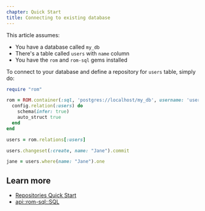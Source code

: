 ```yaml
---
chapter: Quick Start
title: Connecting to existing database
---
```


This article assumes:

* You have a database called `my_db`
* There's a table called `users` with `name` column
* You have the `rom` and `rom-sql` gems installed

To connect to your database and define a repository for `users` table, simply do:

``` ruby
require "rom"

rom = ROM.container(:sql, 'postgres://localhost/my_db', username: 'user', password: 'secret') do |config|
  config.relation(:users) do
    schema(infer: true)
    auto_struct true
  end
end

users = rom.relations[:users]

users.changeset(:create, name: "Jane").commit

jane = users.where(name: "Jane").one
```

## Learn more

* [Repositories Quick Start](/learn/repository/5.2/quick-start)
* [api::rom-sql::SQL](Gateway)

